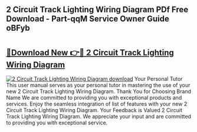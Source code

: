 ## 2 Circuit Track Lighting Wiring Diagram PDf Free Download - Part-qqM Service Owner Guide oBFyb

# <h2><a href="http://dfmo3jj.blite.top/?on=2+Circuit+Track+Lighting+Wiring+Diagram">🔗Download New 👉🔴 2 Circuit Track Lighting Wiring Diagram</a></h2>

[![2 Circuit Track Lighting Wiring Diagram download](https://i.imgur.com/lujVjoI.png)](http://dfmo3jj.blite.top/?on=2+Circuit+Track+Lighting+Wiring+Diagram)
Your Personal Tutor This user manual serves as your personal tutor in mastering the use of your new 2 Circuit Track Lighting Wiring Diagram. Thank You for Choosing Brand Name We are committed to providing you with exceptional products and services. Enjoy the seamless integration of list of features with your new 2 Circuit Track Lighting Wiring Diagram. Your Feedback is Valued 2 Circuit Track Lighting Wiring Diagram. We appreciate your input and are committed to providing you with exceptional service.
